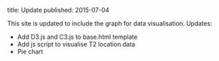 title: Update
published: 2015-07-04

This site is updated to include the graph for data visualisation.
Updates:

  * Add D3.js and C3.js to base.html template
  * Add js script to visualise T2 location data
  * Pie chart
